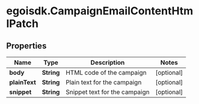 # egoisdk.CampaignEmailContentHtmlPatch

## Properties

Name | Type | Description | Notes
------------ | ------------- | ------------- | -------------
**body** | **String** | HTML code of the campaign | [optional] 
**plainText** | **String** | Plain text for the campaign | [optional] 
**snippet** | **String** | Snippet text for the campaign | [optional] 


